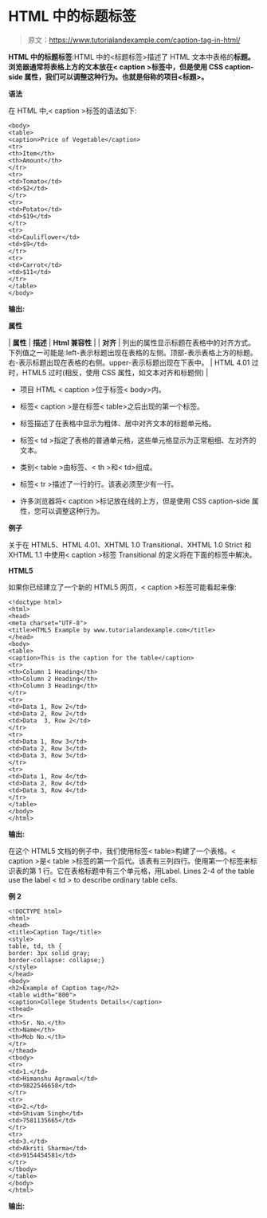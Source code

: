 # HTML 中的标题标签

> 原文：<https://www.tutorialandexample.com/caption-tag-in-html/>

**HTML 中的标题标签**:HTML 中的<标题标签>描述了 HTML 文本中表格的**标题。浏览器通常将表格上方的文本放在< caption >标签中，但是使用 CSS caption-side 属性，我们可以调整这种行为。也就是俗称的项目<标题>。**

**语法**

在 HTML 中,< caption >标签的语法如下:

```
<body>
<table>
<caption>Price of Vegetable</caption>
<tr>
<th>Item</th>
<th>Amount</th>
</tr>
<tr>
<td>Tomato</td>
<td>$2</td>
</tr>
<tr>
<td>Potato</td>
<td>$19</td>
</tr>
<tr>
<td>Cauliflower</td>
<td>$9</td>
</tr>
<tr>
<td>Carrot</td>
<td>$11</td>
</tr>
</table>
</body>
```

**输出:**

**属性**



| **属性** | **描述** | **Html 兼容性** |
| **********对齐********** | 列出的属性显示标题在表格中的对齐方式。下列值之一可能是:left-表示标题出现在表格的左侧。顶部-表示表格上方的标题。右-表示标题出现在表格的右侧。upper-表示标题出现在下表中。 | HTML 4.01 过时，HTML5 过时(相反，使用 CSS 属性，如文本对齐和标题侧) |



*   项目 HTML < caption >位于标签< body>内。

*   标签< caption >是在标签< table>之后出现的第一个标签。

*   标签描述了在表格中显示为粗体、居中对齐文本的标题单元格。
*   标签< td >指定了表格的普通单元格，这些单元格显示为正常粗细、左对齐的文本。

*   类别< table >由标签、< th >和< td>组成。
*   标签< tr >描述了一行的行。该表必须至少有一行。
*   许多浏览器将< caption >标记放在线的上方，但是使用 CSS caption-side 属性，您可以调整这种行为。

**例子**

关于在 HTML5、HTML 4.01、XHTML 1.0 Transitional、XHTML 1.0 Strict 和 XHTML 1.1 中使用< caption >标签 Transitional 的定义将在下面的标签中解决。

**HTML5**

如果你已经建立了一个新的 HTML5 网页，< caption >标签可能看起来像:

```
<!doctype html>
<html>
<head>
<meta charset="UTF-8">
<title>HTML5 Example by www.tutorialandexample.com</title>
</head>
<body>
<table>
<caption>This is the caption for the table</caption>
<tr>
<th>Column 1 Heading</th>
<th>Column 2 Heading</th>
<th>Column 3 Heading</th>
</tr>
<tr>
<td>Data 1, Row 2</td>
<td>Data 2, Row 2</td>
<td>Data  3, Row 2</td>
</tr>
<tr>
<td>Data 1, Row 3</td>
<td>Data 2, Row 3</td>
<td>Data 3, Row 3</td>
</tr>
<tr>
<td>Data 1, Row 4</td>
<td>Data 2, Row 4</td>
<td>Data 3, Row 4</td>
</tr>
</table>
</body>
</html>
```

**输出:**

在这个 HTML5 文档的例子中，我们使用标签< table>构建了一个表格。< caption >是< table >标签的第一个后代。该表有三列四行。使用第一个标签来标识表的第 1 行。它在表格标题中有三个单元格，用Label. Lines 2-4 of the table use the label < td > to describe ordinary table cells.

**例 2**

```
<!DOCTYPE html>
<html>
<head>
<title>Caption Tag</title>
<style>
table, td, th { 
border: 3px solid gray; 
border-collapse: collapse;} 
</style>
</head>
<body>
<h2>Example of Caption tag</h2>
<table width="800">
<caption>College Students Details</caption>
<thead>
<tr>
<th>Sr. No.</th>
<th>Name</th>
<th>Mob No.</th>
</tr>
</thead>
<tbody>
<tr>
<td>1.</td>
<td>Himanshu Agrawal</td>
<td>9822546658</td>
</tr>
<tr>
<td>2.</td>
<td>Shivam Singh</td>
<td>7581135665</td>
</tr>
<tr>
<td>3.</td>
<td>Akriti Sharma</td>
<td>9154454581</td>
</tr>
</tbody>
</table>
</body>
</html>
```

**输出:**